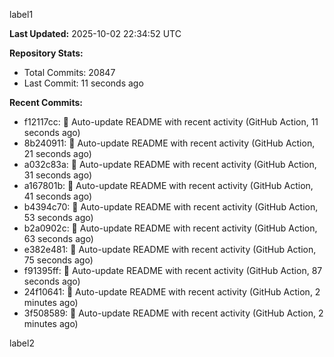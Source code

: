 
label1 
<!-- ACTIVITY_START -->
**Last Updated:** 2025-10-02 22:34:52 UTC

**Repository Stats:**
- Total Commits: 20847
- Last Commit: 11 seconds ago

**Recent Commits:**
- f12117cc: 🤖 Auto-update README with recent activity (GitHub Action, 11 seconds ago)
- 8b240911: 🤖 Auto-update README with recent activity (GitHub Action, 21 seconds ago)
- a032c83a: 🤖 Auto-update README with recent activity (GitHub Action, 31 seconds ago)
- a167801b: 🤖 Auto-update README with recent activity (GitHub Action, 41 seconds ago)
- b4394c70: 🤖 Auto-update README with recent activity (GitHub Action, 53 seconds ago)
- b2a0902c: 🤖 Auto-update README with recent activity (GitHub Action, 63 seconds ago)
- e382e481: 🤖 Auto-update README with recent activity (GitHub Action, 75 seconds ago)
- f91395ff: 🤖 Auto-update README with recent activity (GitHub Action, 87 seconds ago)
- 24f10641: 🤖 Auto-update README with recent activity (GitHub Action, 2 minutes ago)
- 3f508589: 🤖 Auto-update README with recent activity (GitHub Action, 2 minutes ago)
<!-- ACTIVITY_END -->

label2
